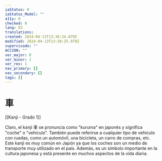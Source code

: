 ```yaml
---
iaStatus: 0
iaStatus_Model: ""
a11y: 0
checked: 0
lang: ES
translations: 
created: 2024-04-13T13:36:24.079Z
modified: 2024-04-13T13:38:25.979Z
supervisado: ""
ACCION: ""
ver_major: 0
ver_minor: 1
ver_rev: 1
nav_primary: []
nav_secondary: []
tags: []
---
```

# 車

[[Kanji - Grado 1]]

Claro, el kanji 車 se pronuncia como "kuruma" en japonés y significa "coche" o "vehículo". También puede referirse a cualquier tipo de vehículo con ruedas, como un automóvil, una bicicleta, un carro de compras, etc. Este kanji es muy común en Japón ya que los coches son un medio de transporte muy utilizado en el país. Además, es un símbolo importante en la cultura japonesa y está presente en muchos aspectos de la vida diaria.
